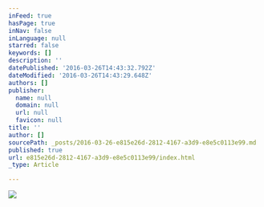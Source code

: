 ```yaml
---
inFeed: true
hasPage: true
inNav: false
inLanguage: null
starred: false
keywords: []
description: ''
datePublished: '2016-03-26T14:43:32.792Z'
dateModified: '2016-03-26T14:43:29.648Z'
authors: []
publisher:
  name: null
  domain: null
  url: null
  favicon: null
title: ''
author: []
sourcePath: _posts/2016-03-26-e815e26d-2812-4167-a3d9-e8e5c0113e99.md
published: true
url: e815e26d-2812-4167-a3d9-e8e5c0113e99/index.html
_type: Article

---
```

![](https://the-grid-user-content.s3-us-west-2.amazonaws.com/2860e0d4-c32f-4011-a318-bca636c09ce7.jpg)